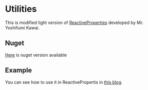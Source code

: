 # Utilities

This is modified light version of [ReactiveProperties](https://reactiveproperty.codeplex.com) developed by Mr. Yoshifumi Kawai.

## Nuget

[Here](https://www.nuget.org/packages/Utilities.Reactive/) is nuget version available

## Example

You can see how to use it in ReactivePropertis in [this blog](http://futurice.com/blog/reactive-c-number-in-practice). 

